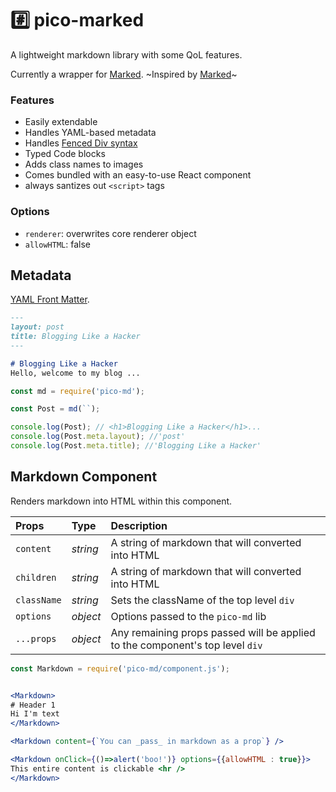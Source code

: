 # #️⃣ pico-marked
A lightweight markdown library with some QoL features.

Currently a wrapper for [Marked](https://www.npmjs.com/package/marked).
~Inspired by [Marked](https://www.npmjs.com/package/marked)~

### Features
- Easily extendable
- Handles YAML-based metadata
- Handles [Fenced Div syntax](https://pandoc.org/MANUAL.html#divs-and-spans)
- Typed Code blocks
- Adds class names to images
- Comes bundled with an easy-to-use React component
- always santizes out `<script>` tags





### Options

- `renderer`: overwrites core renderer object
- `allowHTML`: false



## Metadata
[YAML Front Matter](https://jekyllrb.com/docs/front-matter/).


```markdown
---
layout: post
title: Blogging Like a Hacker
---

# Blogging Like a Hacker
Hello, welcome to my blog ...

```


```js
const md = require('pico-md');

const Post = md(``);

console.log(Post); // <h1>Blogging Like a Hacker</h1>...
console.log(Post.meta.layout); //'post'
console.log(Post.meta.title); //'Blogging Like a Hacker'
```






## Markdown Component
Renders markdown into HTML within this component.


| Props      | Type     | Description |
| :----      | :------- | :---------- |
|`content`   | _string_ | A string of markdown that will converted into HTML |
|`children`  | _string_ | A string of markdown that will converted into HTML |
|`className` | _string_ | Sets the className of the top level `div` |
|`options`   | _object_ | Options passed to the `pico-md` lib |
|`...props`  | _object_ | Any remaining props passed will be applied to the component's top level `div` |

```jsx
const Markdown = require('pico-md/component.js');


<Markdown>
# Header 1
Hi I'm text
</Markdown>

<Markdown content={`You can _pass_ in markdown as a prop`} />

<Markdown onClick={()=>alert('boo!')} options={{allowHTML : true}}>
This entire content is clickable <hr />
</Markdown>
```